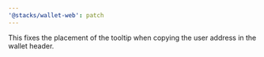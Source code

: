 ```yaml
---
'@stacks/wallet-web': patch
---
```


This fixes the placement of the tooltip when copying the user address in the wallet header.
